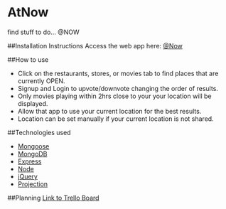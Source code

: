 # AtNow
find stuff to do... @NOW

##Installation Instructions
Access the web app here: [@Now](https://atnow.herokuapp.com/)

##How to use
* Click on the restaurants, stores, or movies tab to find places that are currently OPEN.
* Signup and Login to upvote/downvote changing the order of results.
* Only movies playing within 2hrs close to your your location will be displayed.
* Allow that app to use your current location for the best results.
* Location can be set manually if your current location is not shared.


##Technologies used
* [Mongoose](http://mongoosejs.com/)
* [MongoDB](https://www.mongodb.com/)
* [Express](http://expressjs.com/)
* [Node](https://nodejs.org/en/)
* [jQuery](https://jquery.com/)
* [Projection](https://www.npmjs.com/package/projection)

##Planning
[Link to Trello Board](https://trello.com/b/nGtdfnnd/project-3)
